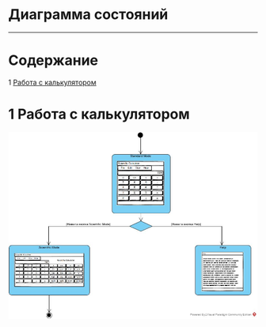 # Диаграмма состояний
---

# Содержание
1 [Работа с калькулятором](#enter)   


<a name="enter"/>

# 1 Работа с калькулятором
![Работа с калькулятором](State.jpg)


